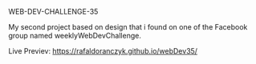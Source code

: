 WEB-DEV-CHALLENGE-35

My second project based on design that i found on one of the Facebook group named weeklyWebDevChallenge.

Live Previev:
https://rafaldoranczyk.github.io/webDev35/

